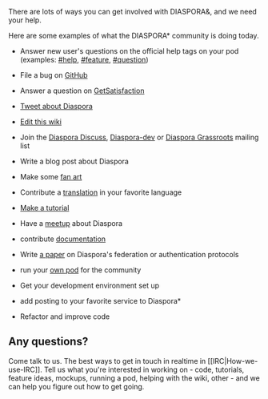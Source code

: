 There are lots of ways you can get involved with DIASPORA&, and we need your help.  

Here are some examples of what the DIASPORA* community is doing today.

* Answer new user's questions on the official help tags on your pod
  (examples: [#help](https://joindiaspora.com/tags/help), [#feature](https://joindiaspora.com/tags/feature), [#question](https://joindiaspora.com/tags/question))
* File a bug on [GitHub](https://github.com/diaspora/diaspora/bugs)
* Answer a question on [GetSatisfaction](https://getsatisfaction.com/) 
* [Tweet about Diaspora](http://twitter.com/home?status=Wow%2C%20the%20%23diaspora%20community%20is%20amazing!%20http%3A%2F%2Fbit.ly%2FeT7lzY)
* [Edit this wiki](https://github.com/diaspora/diaspora/wiki/Help-us-build-the-future-of-the-social-web%21/_edit)
* Join the [Diaspora Discuss](https://groups.google.com/forum/#!forum/diaspora-discuss), [Diaspora-dev](https://groups.google.com/forum/#!forum/diaspora-dev) or [Diaspora Grassroots](https://mailman.stanford.edu/pipermail/diaspora-grassroots/) mailing list
* Write a blog post about Diaspora
* Make some [fan art](https://joindiaspora.com/tags/diaspora)
* Contribute a [translation](https://github.com/diaspora/diaspora/wiki/How-to-contribute-translations) in your favorite language
* [Make a tutorial](http://diasporial.com/)
* Have a [meetup](http://www.meetup.com/diaspora/) about Diaspora


* contribute [documentation](http://rubydoc.info/github/diaspora/diaspora/)
* Write [a paper](https://github.com/diaspora/diaspora/wiki/Diaspora%27s-federation-protocol) on Diaspora's federation or authentication protocols
* run your [own pod](https://diasp.org) for the community
* Get your development environment set up
* add posting to your favorite service to Diaspora\*
* Refactor and improve code


## Any questions?
Come talk to us. The best ways to get in touch in realtime in [[IRC|How-we-use-IRC]]. Tell us what you're interested in working on - code, tutorials,
feature ideas, mockups, running a pod, helping with the wiki, other - and we can help you
figure out how to get going.
